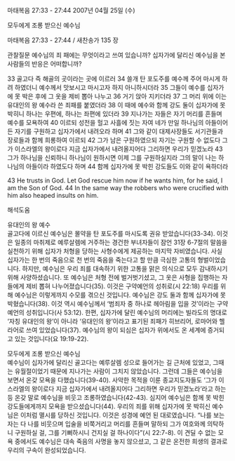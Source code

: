 마태복음 27:33 - 27:44 
2007년 04월 25일 (수)

모두에게 조롱 받으신 예수님



마태복음 27:33 - 27:44 / 새찬송가 135 장


관찰질문
예수님의 죄 패에는 무엇이라고 쓰여 있습니까?
십자가에 달리신 예수님을 본 사람들의 반응은 어떠합니까?


33 골고다 즉 해골의 곳이라는 곳에 이르러 34 쓸개 탄 포도주를 예수께 주어 마시게 하려 하였더니 예수께서 맛보시고 마시고자 하지 아니하시더라 35 그들이 예수를 십자가에 못 박은 후에 그 옷을 제비 뽑아 나누고 36 거기 앉아 지키더라 37 그 머리 위에 이는 유대인의 왕 예수라 쓴 죄패를 붙였더라 38 이 때에 예수와 함께 강도 둘이 십자가에 못 박히니 하나는 우편에, 하나는 좌편에 있더라 39 지나가는 자들은 자기 머리를 흔들며 예수를 모욕하여 40 이르되 성전을 헐고 사흘에 짓는 자여 네가 만일 하나님의 아들이어든 자기를 구원하고 십자가에서 내려오라 하며 41 그와 같이 대제사장들도 서기관들과 장로들과 함께 희롱하여 이르되 42 그가 남은 구원하였으되 자기는 구원할 수 없도다 그가 이스라엘의 왕이로다 지금 십자가에서 내려올지어다 그리하면 우리가 믿겠노라 43 그가 하나님을 신뢰하니 하나님이 원하시면 이제 그를 구원하실지라 그의 말이 나는 하나님의 아들이라 하였도다 하며 44 함께 십자가에 못 박힌 강도들도 이와 같이 욕하더라  

43 He trusts in God. Let God rescue him now if he wants him, for he said, I am the Son of God. 44 In the same way the robbers who were crucified with him also heaped insults on him.

해석도움





유대인의 왕 예수  
골고다에 이르신 예수님은 몰약을 탄 포도주를 마시도록 권유 받았습니다(33-34). 이것은 일종의 마취제로 예루살렘에 거주하는 경건한 부녀자들이 잠언 31장 6-7절의 말씀을 실천하기 위해 십자가 처형을 당하는 사형수에게 제공하는 마지막 자비였습니다. 사실 십자가는 한 번의 죽음으로 천 번의 죽음을 죽는다고 할 만큼 극심한 고통의 형벌이었습니다. 하지만, 예수님은 우리 죄를 대속하기 위한 고통을 맑은 의식으로 모두 감내하시기 위해 사양하셨습니다. 또 예수님은 처형 전에 벌거벗기셨고, 그 옷은 사형을 집행하는 자들에게 제비 뽑혀 나누어졌습니다(35). 이것은 구약예언의 성취로(시 22:18) 우리를 위해 예수님은 이렇게까지 수모를 겪으신 것입니다. 예수님은 강도 둘과 함께 십자가에 못 박혔습니다(38). 이것 역시 예수님께서 ‘범죄자 중 하나로 헤아림을 입을 것’이라는 구약 예언의 성취입니다(사 53:12). 한편, 십자가에 달린 예수님의 머리에는 빌라도의 명대로 ‘자칭 유대인의 왕’이 아니라 ‘유대인의 왕’이라고 표기된 죄패가 히브리어, 로마어와 헬라어로 쓰여 있었습니다(37). 예수님의 왕이 되심은 십자가 위에서도 온 세계에 증거되고 있는 것입니다(요 19:19-22).   

모두에게 조롱 받으신 예수님  
예수님이 십자가에 달리신 골고다는 예루살렘 성으로 들어가는 길 근처에 있었고, 그때는 유월절이었기 때문에 지나가는 사람이 그치지 않았습니다. 그런데 그들은 예수님을 보면서 온갖 모욕을 다했습니다(39-40). 사악한 목적을 이룬 종교지도자들도 ‘그가 이스라엘의 왕이로다 지금 십자가에서 내려올지어다 그리하면 우리가 믿겠노라’라고 하는 등 온갖 말로 예수님을 비웃고 조롱하였습니다(42-43). 심지어 예수님은 함께 못 박힌 강도들에게까지 모욕을 받으셨습니다(44). 우리의 죄를 위해 십자가에 못 박히신 예수님은 이처럼 멸시를 당하신 것입니다. 이것은 성경에 예언 된 대로였습니다. “나를 보는 자는 다 나를 비웃으며 입술을 비쭉거리고 머리를 흔들며 말하되 그가 여호와께 의탁하니 구원하실 걸, 그를 기뻐하시니 건지실 걸 하나이다”(시 22:7-8). 이 견딜 수 없는 모욕 중에서도 예수님은 대속 죽음의 사명을 놓지 않으셨고, 그 같은 온전한 희생의 결과로 우리의 구속이 완성되었습니다.